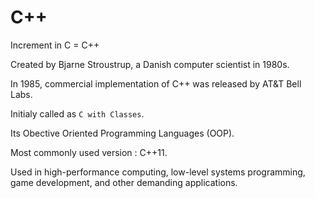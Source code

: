 # C++

Increment in C = C++

Created by Bjarne Stroustrup, a Danish computer scientist in 1980s.

In 1985, commercial implementation of C++ was released by AT&T Bell Labs.

Initialy called as `C with Classes`.

Its Obective Oriented Programming Languages (OOP).

Most commonly used version : C++11.

Used in high-performance computing, low-level systems programming, game development, and other demanding applications.



